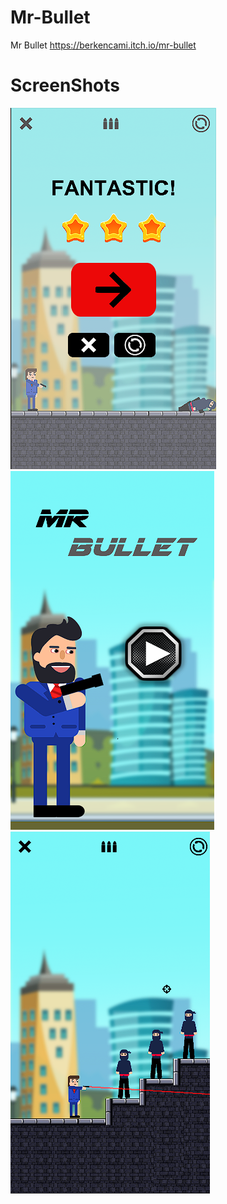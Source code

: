 # Mr-Bullet
Mr Bullet
https://berkencami.itch.io/mr-bullet


# ScreenShots
![ScreenShot](https://github.com/BerkEncami/Mr-Bullet/blob/main/ScreenShot/1.png)
![ScreenShot](https://github.com/BerkEncami/Mr-Bullet/blob/main/ScreenShot/2.png)
![ScreenShot](https://github.com/BerkEncami/Mr-Bullet/blob/main/ScreenShot/3.png)

